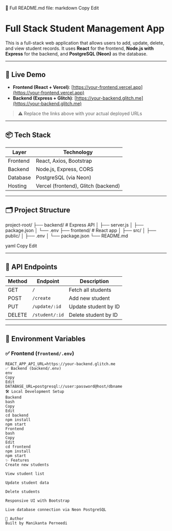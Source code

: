 📄 Full README.md file:
markdown
Copy
Edit
# Full Stack Student Management App

This is a full-stack web application that allows users to add, update, delete, and view student records. It uses **React** for the frontend, **Node.js with Express** for the backend, and **PostgreSQL (Neon)** as the database.

---

## 🚀 Live Demo

- **Frontend (React + Vercel)**: [https://your-frontend.vercel.app](https://your-frontend.vercel.app)
- **Backend (Express + Glitch)**: [https://your-backend.glitch.me](https://your-backend.glitch.me)

> ⚠️ Replace the links above with your actual deployed URLs

---

## 📦 Tech Stack

| Layer     | Technology               |
|-----------|---------------------------|
| Frontend  | React, Axios, Bootstrap   |
| Backend   | Node.js, Express, CORS    |
| Database  | PostgreSQL (via Neon)     |
| Hosting   | Vercel (frontend), Glitch (backend) |

---

## 🗂️ Project Structure

project-root/
├── backend/ # Express API
│ ├── server.js
│ ├── package.json
│ └── .env
├── frontend/ # React app
│ ├── src/
│ ├── public/
│ ├── .env
│ └── package.json
└── README.md

yaml
Copy
Edit

---

## 📡 API Endpoints

| Method | Endpoint              | Description             |
|--------|------------------------|-------------------------|
| GET    | `/`                    | Fetch all students      |
| POST   | `/create`              | Add new student         |
| PUT    | `/update/:id`          | Update student by ID    |
| DELETE | `/student/:id`         | Delete student by ID    |

---

## 🔐 Environment Variables

### ✅ Frontend (`frontend/.env`)
```env
REACT_APP_API_URL=https://your-backend.glitch.me
✅ Backend (backend/.env)
env
Copy
Edit
DATABASE_URL=postgresql://user:password@host/dbname
🛠 Local Development Setup
Backend
bash
Copy
Edit
cd backend
npm install
npm start
Frontend
bash
Copy
Edit
cd frontend
npm install
npm start
✨ Features
Create new students

View student list

Update student data

Delete students

Responsive UI with Bootstrap

Live database connection via Neon PostgreSQL

🙌 Author
Built by Manikanta Perneedi
